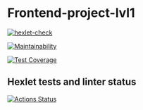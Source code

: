 # Frontend-project-lvl1

[![hexlet-check](https://github.com/cssgnom/frontend-project-lvl1/actions/workflows/test.yml/badge.svg?branch=main)](https://github.com/cssgnom/frontend-project-lvl1/actions/workflows/test.yml)

[![Maintainability](https://api.codeclimate.com/v1/badges/a99a88d28ad37a79dbf6/maintainability)](https://codeclimate.com/github/codeclimate/codeclimate/maintainability)

[![Test Coverage](https://api.codeclimate.com/v1/badges/a99a88d28ad37a79dbf6/test_coverage)](https://codeclimate.com/github/codeclimate/codeclimate/test_coverage)

## Hexlet tests and linter status

[![Actions Status](https://github.com/cssgnom/frontend-project-lvl1/workflows/hexlet-check/badge.svg)](https://github.com/cssgnom/frontend-project-lvl1/actions)
